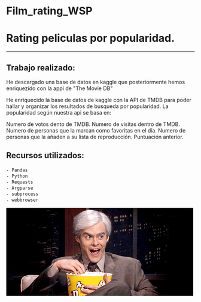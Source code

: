 # Film_rating_WSP

# Rating peliculas por popularidad.
***
## Trabajo realizado:

He descargado una base de datos en kaggle que posteriormente hemos enriquezido con la appi de "The Movie DB" 

He enriquecido la base de datos de kaggle con la API de TMDB para poder hallar y organizar los resultados de busqueda por popularidad. 
La popularidad según nuestra api se basa en:

 Numero de votos dento de TMDB.
 Numero de visitas dentro de TMDB.
 Numero de personas que la marcan como favoritas en el día.
 Numero de personas que la añaden a su lista de reproducción.
 Puntuación anterior.



## Recursos utilizados: 
    - Pandas
    - Python
    - Requests
    - Argparse
    - subprocess
    - webbrowser

![Alt Text](https://github.com/antonioomsg/Film_rating_WSP/blob/master/popcorn.gif)
